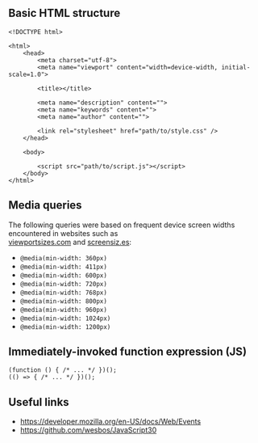 ## Basic HTML structure

```
<!DOCTYPE html>

<html>
    <head>        
        <meta charset="utf-8">
        <meta name="viewport" content="width=device-width, initial-scale=1.0">

        <title></title>

        <meta name="description" content="">
    	<meta name="keywords" content="">
    	<meta name="author" content="">

        <link rel="stylesheet" href="path/to/style.css" />
    </head>

    <body>

        <script src="path/to/script.js"></script>
    </body>
</html>
```


## Media queries

The following queries were based on frequent device screen widths encountered in websites such as  
[viewportsizes.com](http://viewportsizes.com/) and [screensiz.es](http://screensiz.es/):

* `@media(min-width: 360px)`
* `@media(min-width: 411px)`
* `@media(min-width: 600px)`
* `@media(min-width: 720px)`
* `@media(min-width: 768px)`
* `@media(min-width: 800px)`
* `@media(min-width: 960px)`
* `@media(min-width: 1024px)`
* `@media(min-width: 1200px)`


## Immediately-invoked function expression (JS)

```
(function () { /* ... */ })();
(() => { /* ... */ })();
```

## Useful links

* https://developer.mozilla.org/en-US/docs/Web/Events
* https://github.com/wesbos/JavaScript30
